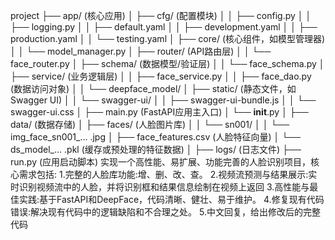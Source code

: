 project
├── app/  (核心应用)
│   ├── cfg/  (配置模块)
│   │   ├── config.py
│   │   ├── logging.py
│   │   ├── default.yaml
│   │   ├── development.yaml
│   │   ├── production.yaml
│   │   └── testing.yaml
│   ├── core/  (核心组件，如模型管理器)
│   │   └── model_manager.py
│   ├── router/  (API路由层)
│   │   └── face_router.py
│   ├── schema/  (数据模型/验证层)
│   │   └── face_schema.py
│   ├── service/  (业务逻辑层)
│   │   ├── face_service.py
│   │   ├── face_dao.py  (数据访问对象)
│   │   └── deepface_model/
│   ├── static/  (静态文件，如Swagger UI)
│   │   └── swagger-ui/
│   │       ├── swagger-ui-bundle.js
│   │       └── swagger-ui.css
│   ├── main.py  (FastAPI应用主入口)
│   └── __init__.py
│
├── data/  (数据存储)
│   ├── faces/  (人脸图片库)
│   │   └── sn001/
│   │       └── img_face_sn001_... .jpg
│   ├── face_features.csv  (人脸特征向量)
│   └── ds_model_... .pkl  (缓存或预处理的特征数据)
│
├── logs/  (日志文件)
├── run.py  (应用启动脚本)
实现一个高性能、易扩展、功能完善的人脸识别项目，核心需求包括:
1.完整的人脸库功能:增、删、改、查。
2.视频流预测与结果展示:实时识别视频流中的人脸，并将识别框和结果信息绘制在视频上返回
3.高性能与最佳实践:基于FastAPI和DeepFace，代码清晰、健壮、易于维护。
4.修复现有代码错误:解决现有代码中的逻辑缺陷和不合理之处。
5.中文回复，给出修改后的完整代码